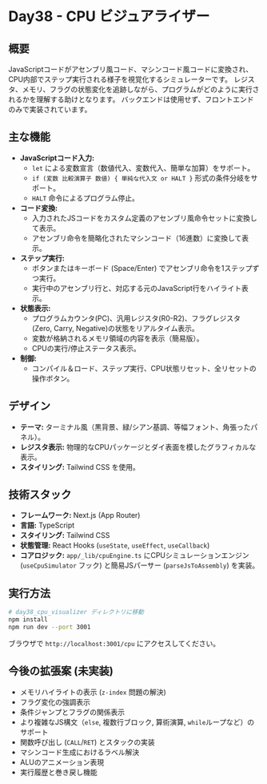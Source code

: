 # Day38 - CPU ビジュアライザー

## 概要

JavaScriptコードがアセンブリ風コード、マシンコード風コードに変換され、CPU内部でステップ実行される様子を視覚化するシミュレーターです。
レジスタ、メモリ、フラグの状態変化を追跡しながら、プログラムがどのように実行されるかを理解する助けとなります。
バックエンドは使用せず、フロントエンドのみで実装されています。

## 主な機能

-   **JavaScriptコード入力:**
    -   `let` による変数宣言（数値代入、変数代入、簡単な加算）をサポート。
    -   `if (変数 比較演算子 数値) { 単純な代入文 or HALT }` 形式の条件分岐をサポート。
    -   `HALT` 命令によるプログラム停止。
-   **コード変換:**
    -   入力されたJSコードをカスタム定義のアセンブリ風命令セットに変換して表示。
    -   アセンブリ命令を簡略化されたマシンコード（16進数）に変換して表示。
-   **ステップ実行:**
    -   ボタンまたはキーボード (Space/Enter) でアセンブリ命令を1ステップずつ実行。
    -   実行中のアセンブリ行と、対応する元のJavaScript行をハイライト表示。
-   **状態表示:**
    -   プログラムカウンタ(PC)、汎用レジスタ(R0-R2)、フラグレジスタ(Zero, Carry, Negative)の状態をリアルタイム表示。
    -   変数が格納されるメモリ領域の内容を表示（簡易版）。
    -   CPUの実行/停止ステータス表示。
-   **制御:**
    -   コンパイル＆ロード、ステップ実行、CPU状態リセット、全リセットの操作ボタン。

## デザイン

-   **テーマ:** ターミナル風（黒背景、緑/シアン基調、等幅フォント、角張ったパネル）。
-   **レジスタ表示:** 物理的なCPUパッケージとダイ表面を模したグラフィカルな表示。
-   **スタイリング:** Tailwind CSS を使用。

## 技術スタック

-   **フレームワーク:** Next.js (App Router)
-   **言語:** TypeScript
-   **スタイリング:** Tailwind CSS
-   **状態管理:** React Hooks (`useState`, `useEffect`, `useCallback`)
-   **コアロジック:** `app/_lib/cpuEngine.ts` にCPUシミュレーションエンジン (`useCpuSimulator` フック) と簡易JSパーサー (`parseJsToAssembly`) を実装。

## 実行方法

```bash
# day38_cpu_visualizer ディレクトリに移動
npm install
npm run dev --port 3001
```

ブラウザで `http://localhost:3001/cpu` にアクセスしてください。

## 今後の拡張案 (未実装)

-   メモリハイライトの表示 (`z-index` 問題の解決)
-   フラグ変化の強調表示
-   条件ジャンプとフラグの関係表示
-   より複雑なJS構文（`else`, 複数行ブロック, 算術演算, `while`ループなど）のサポート
-   関数呼び出し (`CALL`/`RET`) とスタックの実装
-   マシンコード生成におけるラベル解決
-   ALUのアニメーション表現
-   実行履歴と巻き戻し機能
